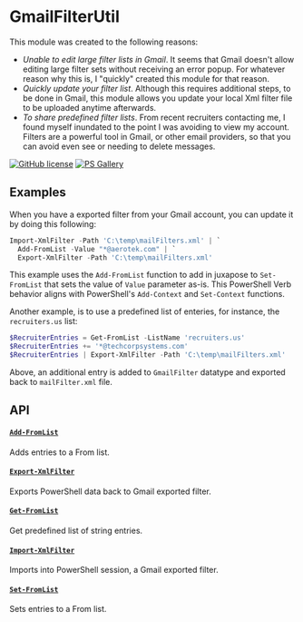 # GmailFilterUtil

This module was created to the following reasons:

- _Unable to edit large filter lists in Gmail_. It seems that Gmail doesn't allow editing large filter sets without receiving an error popup. For whatever reason why this is, I "quickly" created this module for that reason.
- _Quickly update your filter list_. Although this requires additional steps, to be done in Gmail, this module allows you update your local Xml filter file to be uploaded anytime afterwards.
- _To share predefined filter lists_. From recent recruiters contacting me, I found myself inundated to the point I was avoiding to view my account. Filters are a powerful tool in Gmail, or other email providers, so that you can avoid even see or needing to delete messages.

[![GitHub license](https://img.shields.io/badge/license-MIT-blue.svg)](https://github.com/marckassay/GmailFilterUtil/blob/master/LICENSE)
[![PS Gallery](https://img.shields.io/badge/install-PS%20Gallery-blue.svg)](https://www.powershellgallery.com/packages/GmailFilterUtil/)

## Examples

When you have a exported filter from your Gmail account, you can update it by doing this following:

```powershell
Import-XmlFilter -Path 'C:\temp\mailFilters.xml' | `
  Add-FromList -Value "*@aerotek.com" | `
  Export-XmlFilter -Path 'C:\temp\mailFilters.xml'
```

This example uses the `Add-FromList` function to add in juxapose to `Set-FromList` that sets the value of `Value` parameter as-is. This PowerShell Verb behavior aligns with PowerShell's `Add-Context` and `Set-Context` functions.

Another example, is to use a predefined list of enteries, for instance, the `recruiters.us` list:

```powershell
$RecruiterEntries = Get-FromList -ListName 'recruiters.us'
$RecruiterEntries += '*@techcorpsystems.com'
$RecruiterEntries | Export-XmlFilter -Path 'C:\temp\mailFilters.xml'
```

Above, an additional entry is added to `GmailFilter` datatype and exported back to `mailFilter.xml` file.

## API

#### [`Add-FromList`](https://github.com/marckassay/GmailFilterUtil/blob/master/docs/Add-FromList.md)

Adds entries to a From list. 

#### [`Export-XmlFilter`](https://github.com/marckassay/GmailFilterUtil/blob/master/docs/Export-XmlFilter.md)

Exports PowerShell data back to Gmail exported filter. 

#### [`Get-FromList`](https://github.com/marckassay/GmailFilterUtil/blob/master/docs/Get-FromList.md)

Get predefined list of string entries. 

#### [`Import-XmlFilter`](https://github.com/marckassay/GmailFilterUtil/blob/master/docs/Import-XmlFilter.md)

Imports into PowerShell session, a Gmail exported filter. 

#### [`Set-FromList`](https://github.com/marckassay/GmailFilterUtil/blob/master/docs/Set-FromList.md)

Sets entries to a From list.

